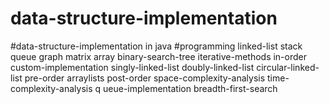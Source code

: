 # data-structure-implementation
#data-structure-implementation in java
#programming linked-list 
stack 
queue 
graph 
matrix
array 
binary-search-tree 
iterative-methods
in-order 
custom-implementation 
singly-linked-list 
doubly-linked-list 
circular-linked-list 
pre-order arraylists
post-order 
space-complexity-analysis
time-complexity-analysis q
ueue-implementation
breadth-first-search
